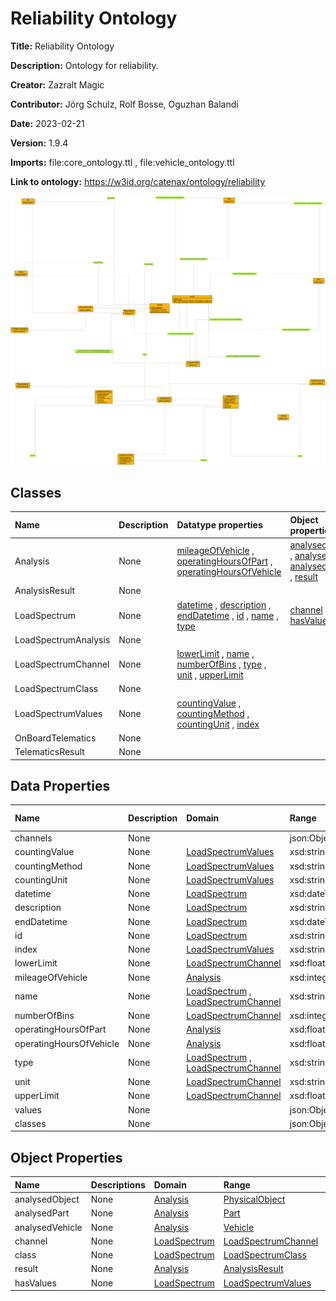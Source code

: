 



# Reliability Ontology


**Title:**  Reliability Ontology

**Description:**  Ontology for reliability.

**Creator:**  Zazralt Magic

**Contributor:**  Jörg Schulz, Rolf Bosse, Oguzhan Balandi 

**Date:**  2023-02-21

**Version:**  1.9.4

**Imports:**  file:core_ontology.ttl , file:vehicle_ontology.ttl 

**Link to ontology:**  https://w3id.org/catenax/ontology/reliability  
  
![ontology](images/reliability_ontology.gv.svg)  

## Classes
  

|Name|Description|Datatype properties|Object properties|Subclass of|
| :--- | :--- | :--- | :--- | :--- |
|<span id="Analysis">Analysis</span>|None|[mileageOfVehicle](#mileageOfVehicle) , [operatingHoursOfPart](#operatingHoursOfPart) , [operatingHoursOfVehicle](#operatingHoursOfVehicle) |[analysedObject](#analysedObject) , [analysedPart](#analysedPart) , [analysedVehicle](#analysedVehicle) , [result](#result) |[Activity](./core_ontology.md#Activity) |
|<span id="AnalysisResult">AnalysisResult</span>|None|||[ConceptualObject](./core_ontology.md#ConceptualObject) |
|<span id="LoadSpectrum">LoadSpectrum</span>|None|[datetime](#datetime) , [description](#description) , [endDatetime](#endDatetime) , [id](#id) , [name](#name) , [type](#type) |[channel](#channel) , [class](#class) , [hasValues](#hasValues) |[AnalysisResult](#AnalysisResult) |
|<span id="LoadSpectrumAnalysis">LoadSpectrumAnalysis</span>|None|||[OnBoardTelematics](#OnBoardTelematics) |
|<span id="LoadSpectrumChannel">LoadSpectrumChannel</span>|None|[lowerLimit](#lowerLimit) , [name](#name) , [numberOfBins](#numberOfBins) , [type](#type) , [unit](#unit) , [upperLimit](#upperLimit) ||[AnalysisResult](#AnalysisResult) |
|<span id="LoadSpectrumClass">LoadSpectrumClass</span>|None|||[AnalysisResult](#AnalysisResult) |
|<span id="LoadSpectrumValues">LoadSpectrumValues</span>|None|[countingValue](#countingValue) , [countingMethod](#countingMethod) , [countingUnit](#countingUnit) , [index](#index) ||[AnalysisResult](#AnalysisResult) |
|<span id="OnBoardTelematics">OnBoardTelematics</span>|None|||[Analysis](#Analysis) |
|<span id="TelematicsResult">TelematicsResult</span>|None|||[AnalysisResult](#AnalysisResult) |

## Data Properties
  

|Name|Description|Domain|Range|Subproperty of|
| :--- | :--- | :--- | :--- | :--- |
|<span id="channels">channels</span>|None||json:Object ||
|<span id="countingValue">countingValue</span>|None|[LoadSpectrumValues](#LoadSpectrumValues) |xsd:string ||
|<span id="countingMethod">countingMethod</span>|None|[LoadSpectrumValues](#LoadSpectrumValues) |xsd:string ||
|<span id="countingUnit">countingUnit</span>|None|[LoadSpectrumValues](#LoadSpectrumValues) |xsd:string ||
|<span id="datetime">datetime</span>|None|[LoadSpectrum](#LoadSpectrum) |xsd:dateTime ||
|<span id="description">description</span>|None|[LoadSpectrum](#LoadSpectrum) |xsd:string ||
|<span id="endDatetime">endDatetime</span>|None|[LoadSpectrum](#LoadSpectrum) |xsd:dateTime ||
|<span id="id">id</span>|None|[LoadSpectrum](#LoadSpectrum) |xsd:string ||
|<span id="index">index</span>|None|[LoadSpectrumValues](#LoadSpectrumValues) |xsd:string ||
|<span id="lowerLimit">lowerLimit</span>|None|[LoadSpectrumChannel](#LoadSpectrumChannel) |xsd:float ||
|<span id="mileageOfVehicle">mileageOfVehicle</span>|None|[Analysis](#Analysis) |xsd:integer ||
|<span id="name">name</span>|None|[LoadSpectrum](#LoadSpectrum) , [LoadSpectrumChannel](#LoadSpectrumChannel) |xsd:string ||
|<span id="numberOfBins">numberOfBins</span>|None|[LoadSpectrumChannel](#LoadSpectrumChannel) |xsd:integer ||
|<span id="operatingHoursOfPart">operatingHoursOfPart</span>|None|[Analysis](#Analysis) |xsd:float ||
|<span id="operatingHoursOfVehicle">operatingHoursOfVehicle</span>|None|[Analysis](#Analysis) |xsd:float ||
|<span id="type">type</span>|None|[LoadSpectrum](#LoadSpectrum) , [LoadSpectrumChannel](#LoadSpectrumChannel) |xsd:string ||
|<span id="unit">unit</span>|None|[LoadSpectrumChannel](#LoadSpectrumChannel) |xsd:string ||
|<span id="upperLimit">upperLimit</span>|None|[LoadSpectrumChannel](#LoadSpectrumChannel) |xsd:float ||
|<span id="values">values</span>|None||json:Object ||
|<span id="classes">classes</span>|None||json:Object ||

## Object Properties
  

|Name|Descriptions|Domain|Range|Subproperty of|
| :--- | :--- | :--- | :--- | :--- |
|<span id="analysedObject">analysedObject</span>|None|[Analysis](#Analysis) |[PhysicalObject](./core_ontology.md#PhysicalObject) |[refersToPhysicalObject](./core_ontology.md#refersToPhysicalObject) |
|<span id="analysedPart">analysedPart</span>|None|[Analysis](#Analysis) |[Part](./vehicle_ontology.md#Part) |[analysedObject](#analysedObject) |
|<span id="analysedVehicle">analysedVehicle</span>|None|[Analysis](#Analysis) |[Vehicle](./vehicle_ontology.md#Vehicle) |[analysedObject](#analysedObject) |
|<span id="channel">channel</span>|None|[LoadSpectrum](#LoadSpectrum) |[LoadSpectrumChannel](#LoadSpectrumChannel) ||
|<span id="class">class</span>|None|[LoadSpectrum](#LoadSpectrum) |[LoadSpectrumClass](#LoadSpectrumClass) ||
|<span id="result">result</span>|None|[Analysis](#Analysis) |[AnalysisResult](#AnalysisResult) |[refersToConceptualObject](./core_ontology.md#refersToConceptualObject) |
|<span id="hasValues">hasValues</span>|None|[LoadSpectrum](#LoadSpectrum) |[LoadSpectrumValues](#LoadSpectrumValues) ||
